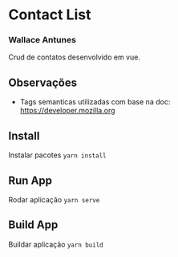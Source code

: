 # Contact List
  
### Wallace Antunes
  
Crud de contatos desenvolvido em vue.
  
## Observações
- Tags semanticas utilizadas com base na doc: https://developer.mozilla.org
  
## Install
Instalar pacotes
`yarn install`

## Run App
Rodar aplicação
`yarn serve`

## Build App
Buildar aplicação
`yarn build`

